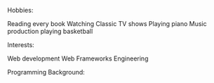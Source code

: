 
Hobbies:

Reading every book
Watching Classic TV shows
Playing piano
Music production
playing basketball


Interests:

Web development
Web Frameworks
Engineering


Programming Background:
